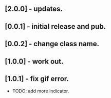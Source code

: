 ## [2.0.0] - updates.
## [0.0.1] - initial release and pub.
## [0.0.2] - change class name.
## [1.0.0] - work out.
## [1.0.1] - fix gif error.

* TODO: add more indicator.
